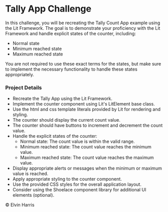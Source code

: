 # Tally App Challenge
In this challenge, you will be recreating the Tally Count App example using the Lit Framework. The goal is to demonstrate your proficiency with the Lit Framework and handle explicit states of the counter, including:

- Normal state
- Minimum reached state
- Maximum reached state

You are not required to use these exact terms for the states, but make sure to implement the necessary functionality to handle these states appropriately.

### Project Details
- Recreate the Tally App using the Lit Framework.
- Implement the counter component using Lit's LitElement base class.
- Use the html and css template literals provided by Lit for rendering and styling.
- The counter should display the current count value.
- The counter should have buttons to increment and decrement the count value.
- Handle the explicit states of the counter:
  - Normal state: The count value is within the valid range.
  - Minimum reached state: The count value reaches the minimum value.
  - Maximum reached state: The count value reaches the maximum value.
- Display appropriate alerts or messages when the minimum or maximum value is reached.
- Apply appropriate styling to the counter component.
- Use the provided CSS styles for the overall application layout.
- Consider using the Shoelace component library for additional UI elements (optional).

© Elvin Harris
